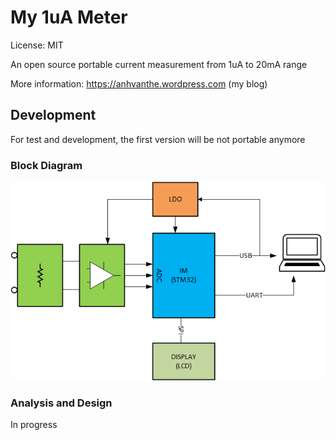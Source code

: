 # My 1uA Meter

License: MIT

An open source portable current measurement from 1uA to 20mA range

More information: https://anhvanthe.wordpress.com (my blog)


## Development

For test and development, the first version will be not portable anymore

### Block Diagram

![alt tag](docs/Block_Diagram.png)

### Analysis and Design

In progress
